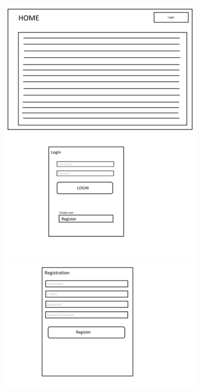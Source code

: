 <img src="https://github.com/j-isler/M133-Projekt/blob/master/documentation/bilder/Home.png" alt="Home" title="Home" />

<img src="https://github.com/j-isler/M133-Projekt/blob/master/documentation/bilder/Login.png" alt="Login" title="Login" />

<img src="https://github.com/j-isler/M133-Projekt/blob/master/documentation/bilder/Registration.png" alt="Registration" title="Registration" />

